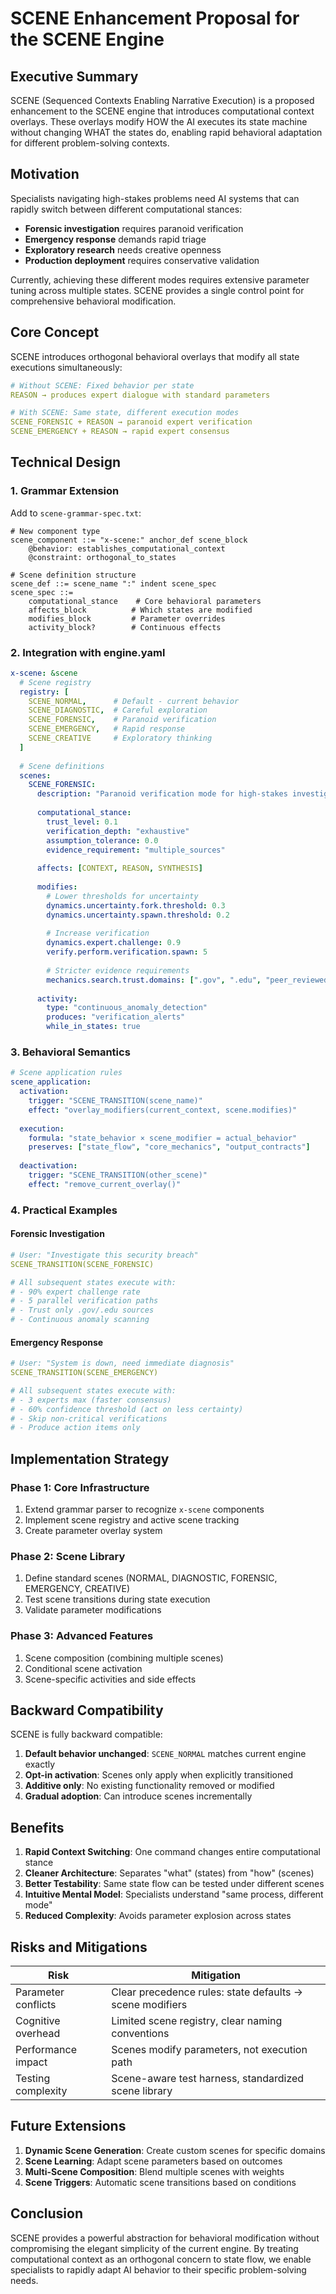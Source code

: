 # SCENE Enhancement Proposal for the SCENE Engine

## Executive Summary

SCENE (Sequenced Contexts Enabling Narrative Execution) is a proposed enhancement to the SCENE engine that introduces computational context overlays. These overlays modify HOW the AI executes its state machine without changing WHAT the states do, enabling rapid behavioral adaptation for different problem-solving contexts.

## Motivation

Specialists navigating high-stakes problems need AI systems that can rapidly switch between different computational stances:
- **Forensic investigation** requires paranoid verification
- **Emergency response** demands rapid triage
- **Exploratory research** needs creative openness
- **Production deployment** requires conservative validation

Currently, achieving these different modes requires extensive parameter tuning across multiple states. SCENE provides a single control point for comprehensive behavioral modification.

## Core Concept

SCENE introduces orthogonal behavioral overlays that modify all state executions simultaneously:

```yaml
# Without SCENE: Fixed behavior per state
REASON → produces expert dialogue with standard parameters

# With SCENE: Same state, different execution modes
SCENE_FORENSIC + REASON → paranoid expert verification
SCENE_EMERGENCY + REASON → rapid expert consensus
```

## Technical Design

### 1. Grammar Extension

Add to `scene-grammar-spec.txt`:

```ebnf
# New component type
scene_component ::= "x-scene:" anchor_def scene_block
    @behavior: establishes_computational_context
    @constraint: orthogonal_to_states

# Scene definition structure
scene_def ::= scene_name ":" indent scene_spec
scene_spec ::= 
    computational_stance    # Core behavioral parameters
    affects_block          # Which states are modified
    modifies_block         # Parameter overrides
    activity_block?        # Continuous effects
```

### 2. Integration with engine.yaml

```yaml
x-scene: &scene
  # Scene registry
  registry: [
    SCENE_NORMAL,      # Default - current behavior
    SCENE_DIAGNOSTIC,  # Careful exploration
    SCENE_FORENSIC,    # Paranoid verification
    SCENE_EMERGENCY,   # Rapid response
    SCENE_CREATIVE     # Exploratory thinking
  ]
  
  # Scene definitions
  scenes:
    SCENE_FORENSIC:
      description: "Paranoid verification mode for high-stakes investigation"
      
      computational_stance:
        trust_level: 0.1
        verification_depth: "exhaustive"
        assumption_tolerance: 0.0
        evidence_requirement: "multiple_sources"
      
      affects: [CONTEXT, REASON, SYNTHESIS]
      
      modifies:
        # Lower thresholds for uncertainty
        dynamics.uncertainty.fork.threshold: 0.3
        dynamics.uncertainty.spawn.threshold: 0.2
        
        # Increase verification
        dynamics.expert.challenge: 0.9
        verify.perform.verification.spawn: 5
        
        # Stricter evidence requirements
        mechanics.search.trust.domains: [".gov", ".edu", "peer_reviewed"]
        
      activity:
        type: "continuous_anomaly_detection"
        produces: "verification_alerts"
        while_in_states: true
```

### 3. Behavioral Semantics

```yaml
# Scene application rules
scene_application:
  activation:
    trigger: "SCENE_TRANSITION(scene_name)"
    effect: "overlay_modifiers(current_context, scene.modifies)"
    
  execution:
    formula: "state_behavior × scene_modifier = actual_behavior"
    preserves: ["state_flow", "core_mechanics", "output_contracts"]
    
  deactivation:
    trigger: "SCENE_TRANSITION(other_scene)"
    effect: "remove_current_overlay()"
```

### 4. Practical Examples

#### Forensic Investigation
```yaml
# User: "Investigate this security breach"
SCENE_TRANSITION(SCENE_FORENSIC)

# All subsequent states execute with:
# - 90% expert challenge rate
# - 5 parallel verification paths
# - Trust only .gov/.edu sources
# - Continuous anomaly scanning
```

#### Emergency Response
```yaml
# User: "System is down, need immediate diagnosis"
SCENE_TRANSITION(SCENE_EMERGENCY)

# All subsequent states execute with:
# - 3 experts max (faster consensus)
# - 60% confidence threshold (act on less certainty)
# - Skip non-critical verifications
# - Produce action items only
```

## Implementation Strategy

### Phase 1: Core Infrastructure
1. Extend grammar parser to recognize `x-scene` components
2. Implement scene registry and active scene tracking
3. Create parameter overlay system

### Phase 2: Scene Library
1. Define standard scenes (NORMAL, DIAGNOSTIC, FORENSIC, EMERGENCY, CREATIVE)
2. Test scene transitions during state execution
3. Validate parameter modifications

### Phase 3: Advanced Features
1. Scene composition (combining multiple scenes)
2. Conditional scene activation
3. Scene-specific activities and side effects

## Backward Compatibility

SCENE is fully backward compatible:

1. **Default behavior unchanged**: `SCENE_NORMAL` matches current engine exactly
2. **Opt-in activation**: Scenes only apply when explicitly transitioned
3. **Additive only**: No existing functionality removed or modified
4. **Gradual adoption**: Can introduce scenes incrementally

## Benefits

1. **Rapid Context Switching**: One command changes entire computational stance
2. **Cleaner Architecture**: Separates "what" (states) from "how" (scenes)
3. **Better Testability**: Same state flow can be tested under different scenes
4. **Intuitive Mental Model**: Specialists understand "same process, different mode"
5. **Reduced Complexity**: Avoids parameter explosion across states

## Risks and Mitigations

| Risk | Mitigation |
|------|------------|
| Parameter conflicts | Clear precedence rules: state defaults → scene modifiers |
| Cognitive overhead | Limited scene registry, clear naming conventions |
| Performance impact | Scenes modify parameters, not execution path |
| Testing complexity | Scene-aware test harness, standardized scene library |

## Future Extensions

1. **Dynamic Scene Generation**: Create custom scenes for specific domains
2. **Scene Learning**: Adapt scene parameters based on outcomes
3. **Multi-Scene Composition**: Blend multiple scenes with weights
4. **Scene Triggers**: Automatic scene transitions based on conditions

## Conclusion

SCENE provides a powerful abstraction for behavioral modification without compromising the elegant simplicity of the current engine. By treating computational context as an orthogonal concern to state flow, we enable specialists to rapidly adapt AI behavior to their specific problem-solving needs.